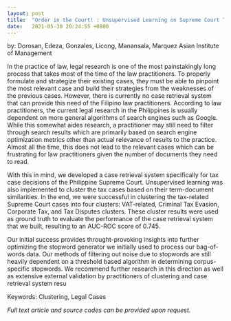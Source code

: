 ```yaml
---
layout: post
title:  "Order in the Court! : Unsupervised Learning on Supreme Court Tax Cases in the Philippines for a Case Retrieval System"
date:   2021-05-30 20:24:55 +0800
---
```

by: Dorosan, Edeza, Gonzales, Licong, Manansala, Marquez
Asian Institute of Management

In the practice of law, legal research is one of the most painstakingly long process that takes most of the time of the law practitioners. To properly formulate and strategize their existing cases, they must be able to pinpoint the most relevant case and build their strategies from the weaknesses of the previous cases. However, there is currently no case retrieval system that can provide this need of the Filipino law practitioners. According to law practitioners, the current legal research in the Philippines is usually dependent on more general algorithms of search engines such as Google. While this somewhat aides research, a practitioner may still need to filter through search results which are primarily based on search engine optimization metrics other than actual relevance of results to the practice. Almost all the time, this does not lead to the relevant cases which can be frustrating for law practitioners given the number of documents they need to read.

With this in mind, we developed a case retrieval system specifically for tax case decisions of the Philippine Supreme Court. Unsupervised learning was also implemented to cluster the tax cases based on their term-document similarities. In the end, we were successful in clustering the tax-related Supreme Court cases into four clusters: VAT-related, Criminal Tax Evasion, Corporate Tax, and Tax Disputes clusters. These cluster results were used as ground truth to evaluate the performance of the case retrieval system that we built, resulting to an AUC-ROC score of 0.745.

Our initial success provides throught-provoking insights into further optimizing the stopword generator we initially used to process our bag-of-words data. Our methods of filtering out noise due to stopwords are still heavily dependent on a threshold based algorithm in determining corpus-specific stopwords. We recommend further research in this direction as well as extensive external validation by practitioners of clustering and case retrieval system resu

Keywords: Clustering, Legal Cases

<i>Full text article and source codes can be provided upon request. </i>